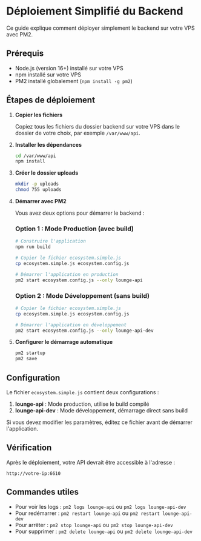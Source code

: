 # Déploiement Simplifié du Backend

Ce guide explique comment déployer simplement le backend sur votre VPS avec PM2.

## Prérequis

- Node.js (version 16+) installé sur votre VPS
- npm installé sur votre VPS
- PM2 installé globalement (`npm install -g pm2`)

## Étapes de déploiement

1. **Copier les fichiers**

   Copiez tous les fichiers du dossier backend sur votre VPS dans le dossier de votre choix, par exemple `/var/www/api`.

2. **Installer les dépendances**

   ```bash
   cd /var/www/api
   npm install
   ```

3. **Créer le dossier uploads**

   ```bash
   mkdir -p uploads
   chmod 755 uploads
   ```

4. **Démarrer avec PM2**

   Vous avez deux options pour démarrer le backend :

   ### Option 1 : Mode Production (avec build)

   ```bash
   # Construire l'application
   npm run build
   
   # Copier le fichier ecosystem.simple.js
   cp ecosystem.simple.js ecosystem.config.js
   
   # Démarrer l'application en production
   pm2 start ecosystem.config.js --only lounge-api
   ```

   ### Option 2 : Mode Développement (sans build)

   ```bash
   # Copier le fichier ecosystem.simple.js
   cp ecosystem.simple.js ecosystem.config.js
   
   # Démarrer l'application en développement
   pm2 start ecosystem.config.js --only lounge-api-dev
   ```

5. **Configurer le démarrage automatique**

   ```bash
   pm2 startup
   pm2 save
   ```

## Configuration

Le fichier `ecosystem.simple.js` contient deux configurations :

1. **lounge-api** : Mode production, utilise le build compilé
2. **lounge-api-dev** : Mode développement, démarrage direct sans build

Si vous devez modifier les paramètres, éditez ce fichier avant de démarrer l'application.

## Vérification

Après le déploiement, votre API devrait être accessible à l'adresse :

```
http://votre-ip:6610
```

## Commandes utiles

- Pour voir les logs : `pm2 logs lounge-api` ou `pm2 logs lounge-api-dev`
- Pour redémarrer : `pm2 restart lounge-api` ou `pm2 restart lounge-api-dev`
- Pour arrêter : `pm2 stop lounge-api` ou `pm2 stop lounge-api-dev`
- Pour supprimer : `pm2 delete lounge-api` ou `pm2 delete lounge-api-dev` 
